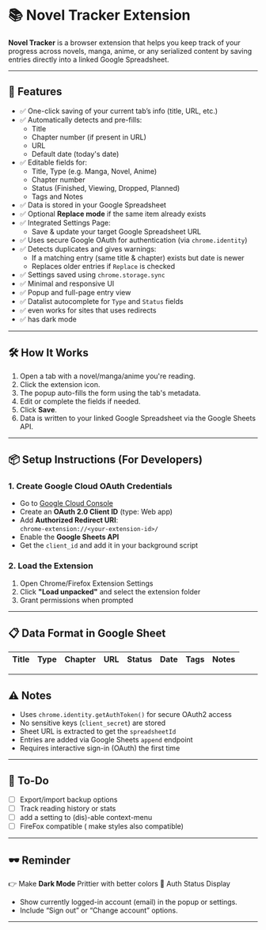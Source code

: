 # 📚 Novel Tracker Extension

**Novel Tracker** is a browser extension that helps you keep track of your progress across novels, manga, anime, or any serialized content by saving entries directly into a linked Google Spreadsheet.

---

## 🚀 Features

- ✅ One-click saving of your current tab’s info (title, URL, etc.)
- ✅ Automatically detects and pre-fills:
  - Title
  - Chapter number (if present in URL)
  - URL
  - Default date (today's date)
- ✅ Editable fields for:
  - Title, Type (e.g. Manga, Novel, Anime)
  - Chapter number
  - Status (Finished, Viewing, Dropped, Planned)
  - Tags and Notes
- ✅ Data is stored in your Google Spreadsheet
- ✅ Optional **Replace mode** if the same item already exists
- ✅ Integrated Settings Page:
  - Save & update your target Google Spreadsheet URL
- ✅ Uses secure Google OAuth for authentication (via `chrome.identity`)
- ✅ Detects duplicates and gives warnings:
  - If a matching entry (same title & chapter) exists but date is newer
  - Replaces older entries if `Replace` is checked
- ✅ Settings saved using `chrome.storage.sync`
- ✅ Minimal and responsive UI
- ✅ Popup and full-page entry view
- ✅ Datalist autocomplete for `Type` and `Status` fields
- ✅ even works for sites that uses redirects
- ✅ has dark mode

---

## 🛠️ How It Works

1. Open a tab with a novel/manga/anime you're reading.
2. Click the extension icon.
3. The popup auto-fills the form using the tab's metadata.
4. Edit or complete the fields if needed.
5. Click **Save**.
6. Data is written to your linked Google Spreadsheet via the Google Sheets API.

---

## 📦 Setup Instructions (For Developers)

### 1. Create Google Cloud OAuth Credentials

- Go to [Google Cloud Console](https://console.cloud.google.com/apis/credentials)
- Create an **OAuth 2.0 Client ID** (type: Web app)
- Add **Authorized Redirect URI**:  
  `chrome-extension://<your-extension-id>/`
- Enable the **Google Sheets API**
- Get the `client_id` and add it in your background script

### 2. Load the Extension

1. Open Chrome/Firefox Extension Settings
2. Click **"Load unpacked"** and select the extension folder
3. Grant permissions when prompted

---

## 📋 Data Format in Google Sheet

| Title | Type | Chapter | URL | Status | Date | Tags | Notes |
|-------|------|---------|-----|--------|------|------|-------|

---

## ⚠️ Notes

- Uses `chrome.identity.getAuthToken()` for secure OAuth2 access
- No sensitive keys (`client_secret`) are stored
- Sheet URL is extracted to get the `spreadsheetId`
- Entries are added via Google Sheets `append` endpoint
- Requires interactive sign-in (OAuth) the first time

---

## 🧪 To-Do

- [ ] Export/import backup options
- [ ] Track reading history or stats
- [ ] add a setting to (dis)-able context-menu
- [ ] FireFox compatible ( make styles also compatible)

---

## 🕶️ Reminder

👉 Make **Dark Mode** Prittier with better colors
🔐 Auth Status Display
- Show currently logged-in account (email) in the popup or settings.
- Include “Sign out” or “Change account” options.

---
